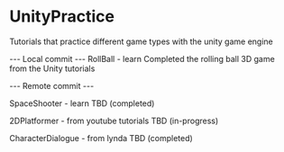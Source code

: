 # UnityPractice
Tutorials that practice different game types with the unity game engine

--- Local commit ---
RollBall - learn
Completed the rolling ball 3D game from the Unity tutorials

--- Remote commit ---

SpaceShooter - learn
TBD (completed)

2DPlatformer - from youtube tutorials
TBD (in-progress)

CharacterDialogue - from lynda
TBD (completed)
